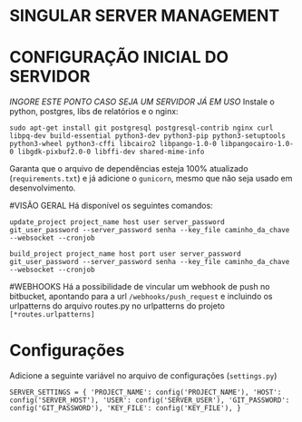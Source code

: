 # SINGULAR SERVER MANAGEMENT #

# CONFIGURAÇÃO INICIAL DO SERVIDOR

_INGORE ESTE PONTO CASO SEJA UM SERVIDOR JÁ EM USO_
Instale o python, postgres, libs de relatórios e o nginx:

`sudo apt-get install git postgresql postgresql-contrib nginx curl libpq-dev build-essential python3-dev python3-pip python3-setuptools python3-wheel python3-cffi libcairo2 libpango-1.0-0 libpangocairo-1.0-0 libgdk-pixbuf2.0-0 libffi-dev shared-mime-info
`

Garanta que o arquivo de dependências esteja 100% atualizado (`requirements.txt`) e já adicione o `gunicorn`, mesmo que não seja usado em desenvolvimento.

#VISÃO GERAL
Há disponível os seguintes comandos:

`update_project project_name host user server_password git_user_password --server_password senha --key_file caminho_da_chave --websocket --cronjob`

`build_project project_name host port user server_password git_user_password --server_password senha --key_file caminho_da_chave --websocket --cronjob`

#WEBHOOKS
Há a possibilidade de vincular um webhook de push no bitbucket, apontando para a url `/webhooks/push_request` e incluindo os urlpatterns do arquivo routes.py no urlpatterns do projeto `[*routes.urlpatterns]` 

# Configurações
Adicione a seguinte variável no arquivo de configurações (`settings.py`)

`SERVER_SETTINGS = {
    'PROJECT_NAME': config('PROJECT_NAME'),
    'HOST': config('SERVER_HOST'),
    'USER': config('SERVER_USER'),
    'GIT_PASSWORD': config('GIT_PASSWORD'),
    'KEY_FILE': config('KEY_FILE'),
}
`
